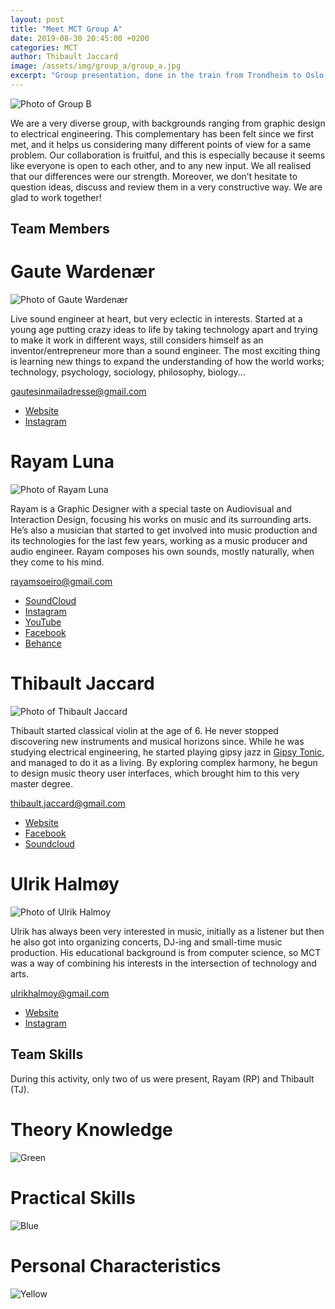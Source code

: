 ```yaml
---
layout: post
title: "Meet MCT Group A"
date: 2019-08-30 20:45:00 +0200
categories: MCT
author: Thibault Jaccard
image: /assets/img/group_a/group_a.jpg
excerpt: "Group presentation, done in the train from Trondheim to Oslo!"
---
```


![Photo of Group B](/assets/img/group_a/group_a.jpg "Group A")

We are a very diverse group, with backgrounds ranging from graphic design to electrical engineering. This complementary has been felt since we first met, and it helps us considering many different points of view for a same problem. Our collaboration is fruitful, and this is especially because it seems like everyone is open to each other, and to any new input. We all realised that our differences were our strength. Moreover, we don’t hesitate to question ideas, discuss and review them in a very constructive way. We are glad to work together!

## Team Members

# Gaute Wardenær

![Photo of Gaute Wardenær](/assets/img/group_a/gaute_wardenaer.jpg "Gaute Wardenær")

Live sound engineer at heart, but very eclectic in interests. Started at a young age putting crazy ideas to life by taking technology apart and trying to make it work in different ways, still considers himself as an inventor/entrepreneur more than a sound engineer. The most exciting thing is learning new things to expand the understanding of how the world works; technology, psychology, sociology, philosophy, biology...

<gautesinmailadresse@gmail.com>

* [Website](https://lydfirmaetekko.no/)
* [Instagram](https://www.instagram.com/hardrocklifeschteil/)

# Rayam Luna

![Photo of Rayam Luna](/assets/img/group_a/rayam_luna.jpg "Rayam Luna")

Rayam is a Graphic Designer with a special taste on Audiovisual and Interaction Design, focusing his works on music and its surrounding arts. He’s also a musician that started to get involved into music production and its technologies for the last few years, working as a music producer and audio engineer. Rayam composes his own sounds, mostly naturally, when they come to his mind.

<rayamsoeiro@gmail.com>

* [SoundCloud](https://soundcloud.com/1quart4)
* [Instagram](https://www.instagram.com/1quart4)
* [YouTube](https://www.youtube.com/channel/UCMAAm3xnvLQHPvzxmqUlobg)
* [Facebook](https://www.facebook.com/rayam.soeiro)
* [Behance](https://www.behance.net/rayamsoeiro)

# Thibault Jaccard

![Photo of Thibault Jaccard](/assets/img/group_a/thibault_jaccard.jpg "Thibault Jaccard")

Thibault started classical violin at the age of 6. He never stopped discovering new instruments and musical horizons since. While he was studying electrical engineering, he started playing gipsy jazz in [Gipsy Tonic](https://www.facebook.com/gipsytonic), and managed to do it as a living. By exploring complex harmony, he begun to design music theory user interfaces, which brought him to this very master degree.

<thibault.jaccard@gmail.com>

* [Website](https://thibaultjaccard.wixsite.com/thibaultjaccard)
* [Facebook](https://www.facebook.com/thibault.jaccard)
* [Soundcloud](https://soundcloud.com/user-795690151)

# Ulrik Halmøy

![Photo of Ulrik Halmoy](/assets/img/group_a/ulrik_halmoy.jpg "Ulrik Halmøy")

Ulrik has always been very interested in music, initially as a listener but then he also got into organizing concerts, DJ-ing and small-time music production. His educational background is from computer science, so MCT was a way of combining his interests in the intersection of technology and arts.

<ulrikhalmoy@gmail.com>

* [Website](http://ulrikah.no)
* [Instagram](https://www.instagram.com/schwainung/)

## Team Skills

During this activity, only two of us were present, Rayam (RP) and Thibault (TJ).

# Theory Knowledge

![Green](/assets/img/group_a/green.jpg "Theory Knowledge")

# Practical Skills

![Blue](/assets/img/group_a/blue.jpg "Practical Skills")

# Personal Characteristics

![Yellow](/assets/img/group_a/yellow.jpg "Personal Characteristics")
